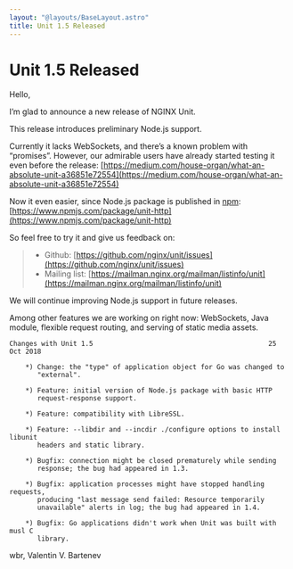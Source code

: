 ```yaml
---
layout: "@layouts/BaseLayout.astro"
title: Unit 1.5 Released
---
```

# Unit 1.5 Released

Hello,

I’m glad to announce a new release of NGINX Unit.

This release introduces preliminary Node.js support.

Currently it lacks WebSockets, and there’s a known problem with “promises”.
However, our admirable users have already started testing it even before
the release: [https://medium.com/house-organ/what-an-absolute-unit-a36851e72554](https://medium.com/house-organ/what-an-absolute-unit-a36851e72554)

Now it even easier, since Node.js package is published in [npm](https://www.npmjs.com): [https://www.npmjs.com/package/unit-http](https://www.npmjs.com/package/unit-http)

So feel free to try it and give us feedback on:

> - Github: [https://github.com/nginx/unit/issues](https://github.com/nginx/unit/issues)
> - Mailing list: [https://mailman.nginx.org/mailman/listinfo/unit](https://mailman.nginx.org/mailman/listinfo/unit)

We will continue improving Node.js support in future releases.

Among other features we are working on right now: WebSockets, Java module,
flexible request routing, and serving of static media assets.

```none
Changes with Unit 1.5                                            25 Oct 2018

    *) Change: the "type" of application object for Go was changed to
       "external".

    *) Feature: initial version of Node.js package with basic HTTP
       request-response support.

    *) Feature: compatibility with LibreSSL.

    *) Feature: --libdir and --incdir ./configure options to install libunit
       headers and static library.

    *) Bugfix: connection might be closed prematurely while sending
       response; the bug had appeared in 1.3.

    *) Bugfix: application processes might have stopped handling requests,
       producing "last message send failed: Resource temporarily
       unavailable" alerts in log; the bug had appeared in 1.4.

    *) Bugfix: Go applications didn't work when Unit was built with musl C
       library.
```

wbr, Valentin V. Bartenev
